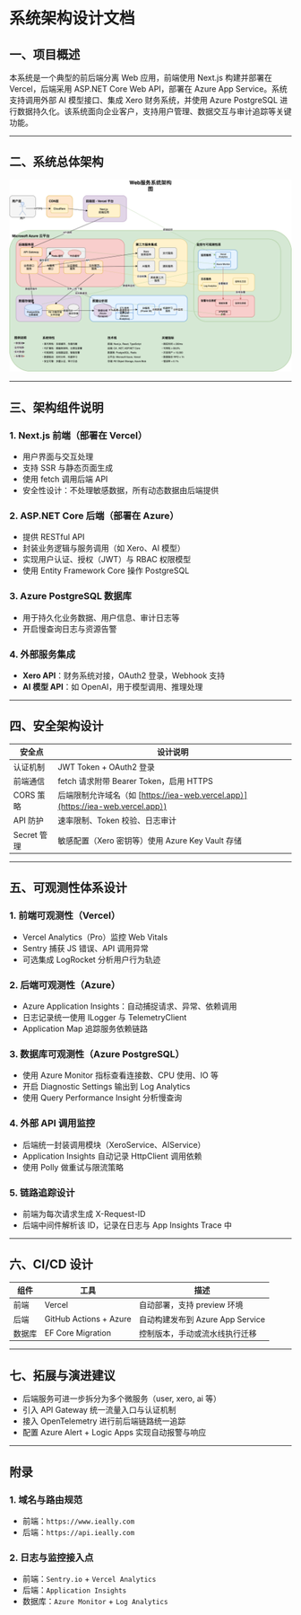 # 系统架构设计文档

## 一、项目概述

本系统是一个典型的前后端分离 Web 应用，前端使用 Next.js 构建并部署在 Vercel，后端采用 ASP.NET Core Web API，部署在 Azure App Service。系统支持调用外部 AI 模型接口、集成 Xero 财务系统，并使用 Azure PostgreSQL 进行数据持久化。该系统面向企业客户，支持用户管理、数据交互与审计追踪等关键功能。

---

## 二、系统总体架构

![arch](./imgs/IEA_ArchDesign.svg)

---

## 三、架构组件说明

### 1. Next.js 前端（部署在 Vercel）

* 用户界面与交互处理
* 支持 SSR 与静态页面生成
* 使用 fetch 调用后端 API
* 安全性设计：不处理敏感数据，所有动态数据由后端提供

### 2. ASP.NET Core 后端（部署在 Azure）

* 提供 RESTful API
* 封装业务逻辑与服务调用（如 Xero、AI 模型）
* 实现用户认证、授权（JWT）与 RBAC 权限模型
* 使用 Entity Framework Core 操作 PostgreSQL

### 3. Azure PostgreSQL 数据库

* 用于持久化业务数据、用户信息、审计日志等
* 开启慢查询日志与资源告警

### 4. 外部服务集成

* **Xero API**：财务系统对接，OAuth2 登录，Webhook 支持
* **AI 模型 API**：如 OpenAI，用于模型调用、推理处理

---

## 四、安全架构设计

| 安全点       | 设计说明                                                                  |
| --------- | --------------------------------------------------------------------- |
| 认证机制      | JWT Token + OAuth2 登录                                                 |
| 前端通信      | fetch 请求附带 Bearer Token，启用 HTTPS                                      |
| CORS 策略   | 后端限制允许域名（如 [https://iea-web.vercel.app）](https://iea-web.vercel.app）) |
| API 防护    | 速率限制、Token 校验、日志审计                                                    |
| Secret 管理 | 敏感配置（Xero 密钥等）使用 Azure Key Vault 存储                                   |

---

## 五、可观测性体系设计

### 1. 前端可观测性（Vercel）

* Vercel Analytics（Pro）监控 Web Vitals
* Sentry 捕获 JS 错误、API 调用异常
* 可选集成 LogRocket 分析用户行为轨迹

### 2. 后端可观测性（Azure）

* Azure Application Insights：自动捕捉请求、异常、依赖调用
* 日志记录统一使用 ILogger 与 TelemetryClient
* Application Map 追踪服务依赖链路

### 3. 数据库可观测性（Azure PostgreSQL）

* 使用 Azure Monitor 指标查看连接数、CPU 使用、IO 等
* 开启 Diagnostic Settings 输出到 Log Analytics
* 使用 Query Performance Insight 分析慢查询

### 4. 外部 API 调用监控

* 后端统一封装调用模块（XeroService、AIService）
* Application Insights 自动记录 HttpClient 调用依赖
* 使用 Polly 做重试与限流策略

### 5. 链路追踪设计

* 前端为每次请求生成 X-Request-ID
* 后端中间件解析该 ID，记录在日志与 App Insights Trace 中

---

## 六、CI/CD 设计

| 组件  | 工具                     | 描述                        |
| --- | ---------------------- | ------------------------- |
| 前端  | Vercel                 | 自动部署，支持 preview 环境        |
| 后端  | GitHub Actions + Azure | 自动构建发布到 Azure App Service |
| 数据库 | EF Core Migration      | 控制版本，手动或流水线执行迁移           |

---

## 七、拓展与演进建议

* 后端服务可进一步拆分为多个微服务（user, xero, ai 等）
* 引入 API Gateway 统一流量入口与认证机制
* 接入 OpenTelemetry 进行前后端链路统一追踪
* 配置 Azure Alert + Logic Apps 实现自动报警与响应

---

## 附录

### 1. 域名与路由规范

* 前端：`https://www.ieally.com`
* 后端：`https://api.ieally.com`

### 2. 日志与监控接入点

* 前端：`Sentry.io` + `Vercel Analytics`
* 后端：`Application Insights`
* 数据库：`Azure Monitor` + `Log Analytics`

